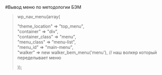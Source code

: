 #Вывод меню по методологии БЭМ

>wp_nav_menu(array( 
>
>	"theme_location" => "top_menu",  
>	"container" => "div",  
>	"container_class" => "menu",  
>	"menu_class" => "menu-list",  
>	"menu_id" => "main-menu",  
>	"walker" => new walker_bem_menu('menu'), // наш волкер который переделывает меню 
>
>)); 
